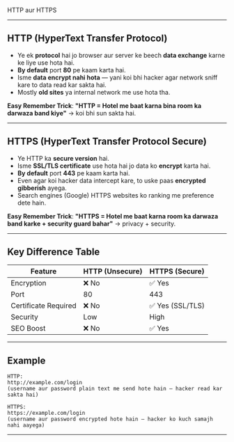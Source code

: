 HTTP aur HTTPS

---

## **HTTP (HyperText Transfer Protocol)**

- Ye ek **protocol** hai jo browser aur server ke beech **data exchange** karne ke liye use hota hai.
- **By default** port **80** pe kaam karta hai.
- Isme **data encrypt nahi hota** — yani koi bhi hacker agar network sniff kare to data read kar sakta hai.
- Mostly **old sites** ya internal network me use hota tha.

**Easy Remember Trick**:
**"HTTP = Hotel me baat karna bina room ka darwaza band kiye"** → koi bhi sun sakta hai.

---

## **HTTPS (HyperText Transfer Protocol Secure)**

- Ye HTTP ka **secure version** hai.
- Isme **SSL/TLS certificate** use hota hai jo data ko **encrypt** karta hai.
- **By default** port **443** pe kaam karta hai.
- Even agar koi hacker data intercept kare, to uske paas **encrypted gibberish** ayega.
- Search engines (Google) HTTPS websites ko ranking me preference dete hain.

**Easy Remember Trick**:
**"HTTPS = Hotel me baat karna room ka darwaza band karke + security guard bahar"** → privacy + security.

---

## **Key Difference Table**

| Feature              | HTTP (Unsecure) | HTTPS (Secure)   |
| -------------------- | --------------- | ---------------- |
| Encryption           | ❌ No           | ✅ Yes           |
| Port                 | 80              | 443              |
| Certificate Required | ❌ No           | ✅ Yes (SSL/TLS) |
| Security             | Low             | High             |
| SEO Boost            | ❌ No           | ✅ Yes           |

---

## **Example**

```plaintext
HTTP:
http://example.com/login
(username aur password plain text me send hote hain — hacker read kar sakta hai)

HTTPS:
https://example.com/login
(username aur password encrypted hote hain — hacker ko kuch samajh nahi aayega)
```

---
